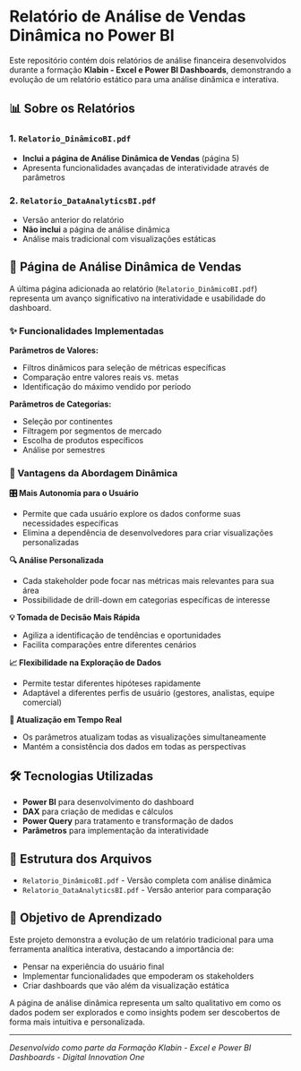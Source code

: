 # Relatório de Análise de Vendas Dinâmica no Power BI

Este repositório contém dois relatórios de análise financeira desenvolvidos durante a formação **Klabin - Excel e Power BI Dashboards**, demonstrando a evolução de um relatório estático para uma análise dinâmica e interativa.

## 📊 Sobre os Relatórios

### 1. `Relatorio_DinâmicoBI.pdf`
- **Inclui a página de Análise Dinâmica de Vendas** (página 5)
- Apresenta funcionalidades avançadas de interatividade através de parâmetros

### 2. `Relatorio_DataAnalyticsBI.pdf`
- Versão anterior do relatório
- **Não inclui** a página de análise dinâmica
- Análise mais tradicional com visualizações estáticas

## 🚀 Página de Análise Dinâmica de Vendas

A última página adicionada ao relatório (`Relatorio_DinâmicoBI.pdf`) representa um avanço significativo na interatividade e usabilidade do dashboard.

### ✨ Funcionalidades Implementadas

**Parâmetros de Valores:**
- Filtros dinâmicos para seleção de métricas específicas
- Comparação entre valores reais vs. metas
- Identificação do máximo vendido por período

**Parâmetros de Categorias:**
- Seleção por continentes
- Filtragem por segmentos de mercado
- Escolha de produtos específicos
- Análise por semestres

### 🎯 Vantagens da Abordagem Dinâmica

**🎛️ Mais Autonomia para o Usuário**
- Permite que cada usuário explore os dados conforme suas necessidades específicas
- Elimina a dependência de desenvolvedores para criar visualizações personalizadas

**🔍 Análise Personalizada**
- Cada stakeholder pode focar nas métricas mais relevantes para sua área
- Possibilidade de drill-down em categorias específicas de interesse

**💡 Tomada de Decisão Mais Rápida**
- Agiliza a identificação de tendências e oportunidades
- Facilita comparações entre diferentes cenários

**📈 Flexibilidade na Exploração de Dados**
- Permite testar diferentes hipóteses rapidamente
- Adaptável a diferentes perfis de usuário (gestores, analistas, equipe comercial)

**🔄 Atualização em Tempo Real**
- Os parâmetros atualizam todas as visualizações simultaneamente
- Mantém a consistência dos dados em todas as perspectivas

## 🛠️ Tecnologias Utilizadas

- **Power BI** para desenvolvimento do dashboard
- **DAX** para criação de medidas e cálculos
- **Power Query** para tratamento e transformação de dados
- **Parâmetros** para implementação da interatividade

## 📁 Estrutura dos Arquivos

- `Relatorio_DinâmicoBI.pdf` - Versão completa com análise dinâmica
- `Relatorio_DataAnalyticsBI.pdf` - Versão anterior para comparação

## 🎯 Objetivo de Aprendizado

Este projeto demonstra a evolução de um relatório tradicional para uma ferramenta analítica interativa, destacando a importância de:
- Pensar na experiência do usuário final
- Implementar funcionalidades que empoderam os stakeholders
- Criar dashboards que vão além da visualização estática

A página de análise dinâmica representa um salto qualitativo em como os dados podem ser explorados e como insights podem ser descobertos de forma mais intuitiva e personalizada.

---

*Desenvolvido como parte da Formação Klabin - Excel e Power BI Dashboards - Digital Innovation One*
